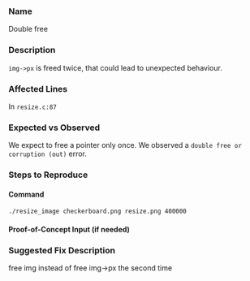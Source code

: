 
### Name
Double free

### Description

`img->px` is freed twice, that could lead to unexpected behaviour.

### Affected Lines
In `resize.c:87`

### Expected vs Observed
We expect to free a pointer only once. We observed a `double free or corruption (out)` error.

### Steps to Reproduce

#### Command

```
./resize_image checkerboard.png resize.png 400000
```
#### Proof-of-Concept Input (if needed)


### Suggested Fix Description
free img instead of free img->px the second time